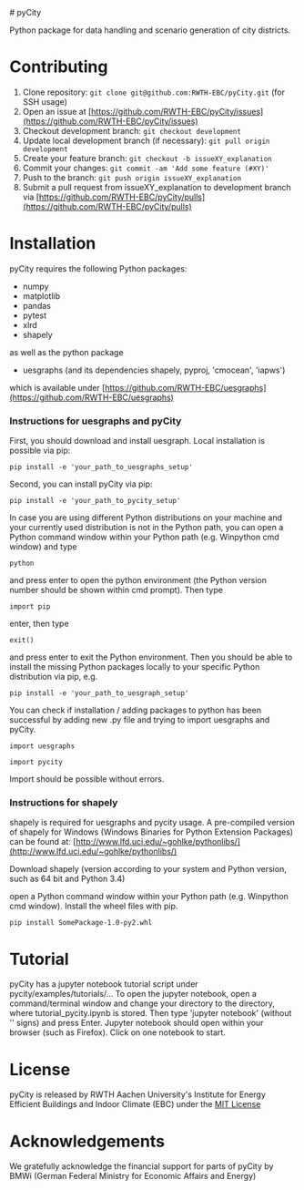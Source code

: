 <snippet>
  <content>
# pyCity

Python package for data handling and scenario generation of city districts.

# Contributing

1. Clone repository: `git clone git@github.com:RWTH-EBC/pyCity.git` (for SSH usage)
2. Open an issue at [https://github.com/RWTH-EBC/pyCity/issues](https://github.com/RWTH-EBC/pyCity/issues)
3. Checkout development branch: `git checkout development` 
4. Update local development branch (if necessary): `git pull origin development`
5. Create your feature branch: `git checkout -b issueXY_explanation`
6. Commit your changes: `git commit -am 'Add some feature (#XY)'`
7. Push to the branch: `git push origin issueXY_explanation`
8. Submit a pull request from issueXY_explanation to development branch via [https://github.com/RWTH-EBC/pyCity/pulls](https://github.com/RWTH-EBC/pyCity/pulls)

# Installation

pyCity requires the following Python packages:
- numpy
- matplotlib
- pandas
- pytest
- xlrd
- shapely

as well as the python package

- uesgraphs (and its dependencies shapely, pyproj, 'cmocean', 'iapws')

which is available under [https://github.com/RWTH-EBC/uesgraphs](https://github.com/RWTH-EBC/uesgraphs)

### Instructions for uesgraphs and pyCity

First, you should download and install uesgraph. Local installation is possible via pip:

`pip install -e 'your_path_to_uesgraphs_setup'`

Second, you can install pyCity via pip:

`pip install -e 'your_path_to_pycity_setup'`

In case you are using different Python distributions on your machine and your currently used distribution is not in the Python path, 
you can open a Python command window within your Python path (e.g. Winpython cmd window) and type

`python`

and press enter to open the python environment (the Python version number should be shown within cmd prompt).
Then type

`import pip`

enter, then type

`exit()`

and press enter to exit the Python environment. Then you should be able to install the missing Python packages locally to your specific Python distribution
via pip, e.g.

`pip install -e 'your_path_to_uesgraph_setup'`

You can check if installation / adding packages to python has been successful
by adding new .py file and trying to import uesgraphs and pyCity.

`import uesgraphs`

`import pycity`

Import should be possible without errors.

### Instructions for shapely

shapely is required for uesgraphs and pycity usage. A pre-compiled version of shapely for Windows (Windows Binaries for Python Extension Packages) 
can be found at: [http://www.lfd.uci.edu/~gohlke/pythonlibs/](http://www.lfd.uci.edu/~gohlke/pythonlibs/)

Download shapely (version according to your system and Python version, such as 64 bit and Python 3.4)

open a Python command window within your Python path (e.g. Winpython cmd window).
Install the wheel files with pip. 

`pip install SomePackage-1.0-py2.whl`

# Tutorial

pyCity has a jupyter notebook tutorial script under pycity/examples/tutorials/... 
To open the jupyter notebook, open a command/terminal window and change your directory to the directory, 
where tutorial_pycity.ipynb is stored. Then type 'jupyter notebook' (without '' signs) and press Enter.
Jupyter notebook should open within your browser (such as Firefox). Click on one notebook to start.

# License

pyCity is released by RWTH Aachen University's Institute for Energy Efficient Buildings and Indoor Climate (EBC) 
under the [MIT License](https://opensource.org/licenses/MIT)

# Acknowledgements

We gratefully acknowledge the financial support for parts of pyCity by BMWi (German Federal Ministry for Economic Affairs and Energy)

 </content>
</snippet>